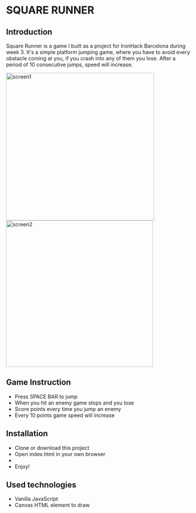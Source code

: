 # SQUARE RUNNER

## Introduction

Square Runner is a game I built as a project for IronHack Barcelona during week 3. It's a simple platform jumping game, where you have to avoid every obstacle coming at you, if you crash into any of them you lose. After a period of 10 consecutive jumps, speed will increase.

<img width="403" alt="screen1" src="https://user-images.githubusercontent.com/71603551/152225792-98ade2e2-e66d-4453-91fb-c946bed66794.png">   <img width="400" alt="screen2" src="https://user-images.githubusercontent.com/71603551/152225817-19ed8407-d5fb-4967-af5e-6ab29c88cdf9.png">

## Game Instruction
- Press SPACE BAR to jump
- When you hit an enemy game stops and you lose
- Score points every time you jump an enemy
- Every 10 points game speed will increase

## Installation
- Clone or download this project
- Open index.html in your own browser
- 
- Enjoy!

## Used technologies

- Vanilla JavaScript
- Canvas HTML element to draw



